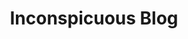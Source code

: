 ---
title: Inconspicuous Blog
description: A curated collection of not so random thoughts materialized into the world wide web.
# summary: A curated collection of not so random thoughts materialized into the world wide web.
---